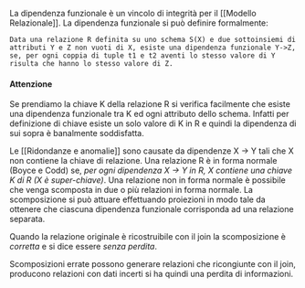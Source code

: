 La dipendenza funzionale è un vincolo di integrità per il [[Modello Relazionale]].
La dipendenza funzionale si può definire formalmente:
```Definizione
Data una relazione R definita su uno schema S(X) e due sottoinsiemi di attributi Y e Z non vuoti di X, esiste una dipendenza funzionale Y->Z, se, per ogni coppia di tuple t1 e t2 aventi lo stesso valore di Y risulta che hanno lo stesso valore di Z.
```

#### Attenzione
Se prendiamo la chiave K della relazione R si verifica facilmente che esiste una dipendenza funzionale tra K ed ogni attributo dello schema.
Infatti per definizione di chiave esiste un solo valore di K in R e quindi la dipendenza di sui sopra è banalmente soddisfatta.

Le [[Ridondanze e anomalie]] sono causate da dipendenze X $\rightarrow$ Y tali che X non contiene la chiave di relazione.
Una relazione R è in forma normale (Boyce e Codd) se, *per ogni dipendenza X $\rightarrow$ Y in R, X contiene una chiave K di R (X è super-chiave)*.
Una relazione non in forma normale è possibile che venga scomposta in due o più relazioni in forma normale.
La scomposizione si può attuare effettuando proiezioni in modo tale da ottenere che ciascuna dipendenza funzionale corrisponda ad una relazione separata.

Quando la relazione originale è ricostruibile con il join la scomposizione è *corretta* e si dice essere *senza perdita*.

Scomposizioni errate possono generare relazioni che ricongiunte con il join, producono relazioni con dati incerti si ha quindi una perdita di informazioni.